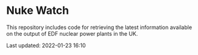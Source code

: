 # Nuke Watch

This repository includes code for retrieving the latest information available on the output of EDF nuclear power plants in the UK.

Last updated: 2022-01-23 16:10